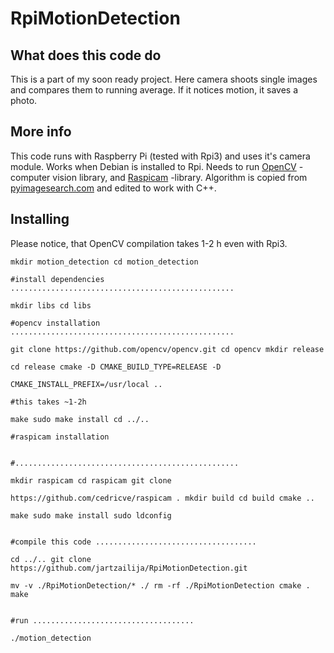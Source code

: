 # RpiMotionDetection

## What does this code do
This is a part of my soon ready project. Here camera shoots single 
images and compares them to running average. If it notices motion, it 
saves a photo.

## More info

This code runs with Raspberry Pi (tested with Rpi3) and uses it's camera 
module. Works when Debian is installed to Rpi. Needs to run 
[OpenCV](https://github.com/opencv/opencv.git) -computer vision library, 
and [Raspicam](https://github.com/cedricve/raspicam) -library. Algorithm 
is copied from 
[pyimagesearch.com](http://www.pyimagesearch.com/2015/06/01/home-surveillance-and-motion-detection-with-the-raspberry-pi-python-and-opencv/) 
and edited to work with C++.

## Installing
Please notice, that OpenCV compilation takes 1-2 h even with Rpi3. 
``` 
mkdir motion_detection cd motion_detection

#install dependencies ..................................................

mkdir libs cd libs

#opencv installation ..................................................

git clone https://github.com/opencv/opencv.git cd opencv mkdir release 

cd release cmake -D CMAKE_BUILD_TYPE=RELEASE -D 

CMAKE_INSTALL_PREFIX=/usr/local ..

#this takes ~1-2h

make sudo make install cd ../..

#raspicam installation 


#..................................................

mkdir raspicam cd raspicam git clone 

https://github.com/cedricve/raspicam . mkdir build cd build cmake .. 

make sudo make install sudo ldconfig


#compile this code ....................................

cd ../.. git clone https://github.com/jartzailija/RpiMotionDetection.git 

mv -v ./RpiMotionDetection/* ./ rm -rf ./RpiMotionDetection cmake . make


#run ....................................

./motion_detection 
```
